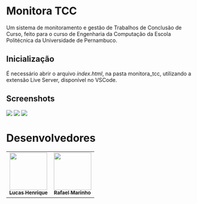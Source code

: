 # Monitora TCC

Um sistema de monitoramento e gestão de Trabalhos de Conclusão de Curso, feito para o curso de Engenharia da Computação da Escola Politécnica da Universidade de Pernambuco. 

## Inicialização
É necessário abrir o arquivo *index.html*, na pasta monitora_tcc, utilizando a extensão Live Server, disponível no VSCode.

## Screenshots
![](../../monitora_tcc/images/screenshots/app-image-1.jpg)
![](../../monitora_tcc/images/screenshots/app-image-2.jpg)
![](../../monitora_tcc/images/screenshots/app-image-3.jpg)


# Desenvolvedores
<table>
  <tr>
    <td align="center">
      <a href="https://github.com/LucasHenrique-dev">
        <img src="../../monitora_tcc/images/students/lucas-henrique.jpg" width="100px;"/><br>
        <sub>
          <b>Lucas Henrique</b>
        </sub>
      </a>
    </td>
    <td align="center">
      <a href="https://github.com/Rafarinh0">
        <img src="../../monitora_tcc/images/students/rafael-marinho.jpg" width="100px;"/><br>
        <sub>
          <b>Rafael Marinho</b>
        </sub>
      </a>
    </td>
  </tr>
</table>
